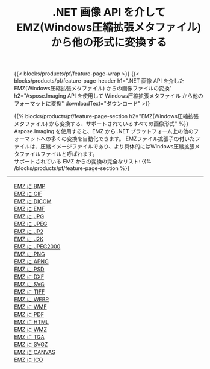 ﻿---
title: .NET 画像 API を介して EMZ(Windows圧縮拡張メタファイル) から他の形式に変換する 
weight: 3920
url: /ja/net/conversion/from/emz 
lang: ja
langdirlevel: 2
locales: zh-hans,ja,it,ru,de,es,fr,nl,id,lt,pl,pt,vi,tr,ko,zh-hant,ar,hi,th,sv,cs,uk,he
description: Aspose.Imaging を使用すると、EMZ(Windows圧縮拡張メタファイル) から別のフォーマットに簡単に変換できます
---

{{< blocks/products/pf/feature-page-wrap >}}
{{< blocks/products/pf/feature-page-header h1=".NET 画像 API を介した EMZ(Windows圧縮拡張メタファイル) からの画像ファイルの変換" h2="Aspose.Imaging API を使用して Windows圧縮拡張メタファイル から他のフォーマットに変換" downloadText="ダウンロード" >}}


{{% blocks/products/pf/feature-page-section  h2="EMZ(Windows圧縮拡張メタファイル) から変換する、サポートされているすべての画像形式" %}}
Aspose.Imaging を使用すると、EMZ から .NET プラットフォーム上の他のフォーマットへの多くの変換を自動化できます。 EMZファイル拡張子の付いたファイルは、圧縮イメージファイルであり、より具体的にはWindows圧縮拡張メタファイルファイルと呼ばれます。
<br/>
サポートされている EMZ からの変換の完全なリスト:
{{% /blocks/products/pf/feature-page-section %}}
<div class="container-fluid productfamilypage bg-gray">
    <div class="convertypes bg-gray agp-content section">
        <div class="container">
		<hr style="margin-left:-20px;"/>
		<div class="row other-converters">
		    <div class='col-md-2 other-converter remove-lp remove-rp'><a href="/imaging/ja/net/conversion/emz-to-bmp" >EMZ に BMP</a></div><div class='col-md-2 other-converter remove-lp remove-rp'><a href="/imaging/ja/net/conversion/emz-to-gif" >EMZ に GIF</a></div><div class='col-md-2 other-converter remove-lp remove-rp'><a href="/imaging/ja/net/conversion/emz-to-dicom" >EMZ に DICOM</a></div><div class='col-md-2 other-converter remove-lp remove-rp'><a href="/imaging/ja/net/conversion/emz-to-emf" >EMZ に EMF</a></div><div class='col-md-2 other-converter remove-lp remove-rp'><a href="/imaging/ja/net/conversion/emz-to-jpg" >EMZ に JPG</a></div><div class='col-md-2 other-converter remove-lp remove-rp'><a href="/imaging/ja/net/conversion/emz-to-jpeg" >EMZ に JPEG</a></div><div class='col-md-2 other-converter remove-lp remove-rp'><a href="/imaging/ja/net/conversion/emz-to-jp2" >EMZ に JP2</a></div><div class='col-md-2 other-converter remove-lp remove-rp'><a href="/imaging/ja/net/conversion/emz-to-j2k" >EMZ に J2K</a></div><div class='col-md-2 other-converter remove-lp remove-rp'><a href="/imaging/ja/net/conversion/emz-to-jpeg2000" >EMZ に JPEG2000</a></div><div class='col-md-2 other-converter remove-lp remove-rp'><a href="/imaging/ja/net/conversion/emz-to-png" >EMZ に PNG</a></div><div class='col-md-2 other-converter remove-lp remove-rp'><a href="/imaging/ja/net/conversion/emz-to-apng" >EMZ に APNG</a></div><div class='col-md-2 other-converter remove-lp remove-rp'><a href="/imaging/ja/net/conversion/emz-to-psd" >EMZ に PSD</a></div><div class='col-md-2 other-converter remove-lp remove-rp'><a href="/imaging/ja/net/conversion/emz-to-dxf" >EMZ に DXF</a></div><div class='col-md-2 other-converter remove-lp remove-rp'><a href="/imaging/ja/net/conversion/emz-to-svg" >EMZ に SVG</a></div><div class='col-md-2 other-converter remove-lp remove-rp'><a href="/imaging/ja/net/conversion/emz-to-tiff" >EMZ に TIFF</a></div><div class='col-md-2 other-converter remove-lp remove-rp'><a href="/imaging/ja/net/conversion/emz-to-webp" >EMZ に WEBP</a></div><div class='col-md-2 other-converter remove-lp remove-rp'><a href="/imaging/ja/net/conversion/emz-to-wmf" >EMZ に WMF</a></div><div class='col-md-2 other-converter remove-lp remove-rp'><a href="/imaging/ja/net/conversion/emz-to-pdf" >EMZ に PDF</a></div><div class='col-md-2 other-converter remove-lp remove-rp'><a href="/imaging/ja/net/conversion/emz-to-html" >EMZ に HTML</a></div><div class='col-md-2 other-converter remove-lp remove-rp'><a href="/imaging/ja/net/conversion/emz-to-wmz" >EMZ に WMZ</a></div><div class='col-md-2 other-converter remove-lp remove-rp'><a href="/imaging/ja/net/conversion/emz-to-tga" >EMZ に TGA</a></div><div class='col-md-2 other-converter remove-lp remove-rp'><a href="/imaging/ja/net/conversion/emz-to-svgz" >EMZ に SVGZ</a></div><div class='col-md-2 other-converter remove-lp remove-rp'><a href="/imaging/ja/net/conversion/emz-to-canvas" >EMZ に CANVAS</a></div><div class='col-md-2 other-converter remove-lp remove-rp'><a href="/imaging/ja/net/conversion/emz-to-ico" >EMZ に ICO</a></div>
                </div>
        </div>
    </div>
</div>
<br/>

